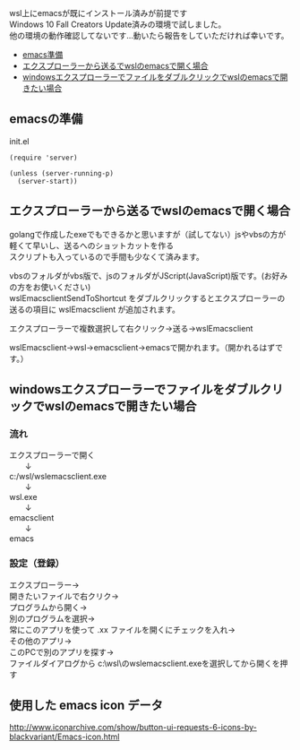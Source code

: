 
wsl上にemacsが既にインストール済みが前提です  
Windows 10 Fall Creators Update済みの環境で試しました。  
他の環境の動作確認してないです…動いたら報告をしていただければ幸いです。  


* [emacs準備](#emacs)
* [エクスプローラーから送るでwslのemacsで開く場合](#exploler2wslemacsscript)
* [windowsエクスプローラーでファイルをダブルクリックでwslのemacsで開きたい場合](#exploler2wslemacs)


## <a name="emacs">emacsの準備</a>  

init.el  

```
(require 'server)

(unless (server-running-p)
  (server-start))
```

## <a name="exploler2wslemacsscript">エクスプローラーから送るでwslのemacsで開く場合</a>

golangで作成したexeでもできるかと思いますが（試してない）jsやvbsの方が軽くて早いし、送るへのショットカットを作る  
スクリプトも入っているので手間も少なくて済みます。  

vbsのフォルダがvbs版で、jsのフォルダがJScript(JavaScript)版です。(お好みの方をお使いください)  
wslEmacsclientSendToShortcut をダブルクリックするとエクスプローラーの送るの項目に wslEmacsclient が追加されます。  

エクスプローラーで複数選択して右クリック→送る→wslEmacsclient  

wslEmacsclient→wsl→emacsclient→emacsで開かれます。（開かれるはずです。）  


## <a name="exploler2wslemacs">windowsエクスプローラーでファイルをダブルクリックでwslのemacsで開きたい場合</a>

### 流れ

エクスプローラーで開く  
　　↓  
c:/wsl/wslemacsclient.exe  
　　↓  
wsl.exe  
　　↓  
emacsclient  
　　↓  
emacs  

### 設定（登録）

エクスプローラー→  
開きたいファイルで右クリク→  
プログラムから開く→  
別のプログラムを選択→  
常にこのアプリを使って .xx ファイルを開くにチェックを入れ→  
その他のアプリ→  
このPCで別のアプリを探す→  
ファイルダイアログから c:\wsl\のwslemacsclient.exeを選択してから開くを押す  


## 使用した emacs icon データ  
http://www.iconarchive.com/show/button-ui-requests-6-icons-by-blackvariant/Emacs-icon.html

